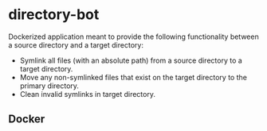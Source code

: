# directory-bot

Dockerized application meant to provide the following functionality between a source directory and a target directory:

- Symlink all files (with an absolute path) from a source directory to a target directory.
- Move any non-symlinked files that exist on the target directory to the primary directory.
- Clean invalid symlinks in target directory.

## Docker

